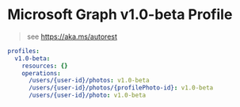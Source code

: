 # Microsoft Graph v1.0-beta Profile

> see https://aka.ms/autorest

``` yaml
profiles:
  v1.0-beta:
    resources: {}
    operations:
      /users/{user-id}/photos: v1.0-beta
      /users/{user-id}/photos/{profilePhoto-id}: v1.0-beta
      /users/{user-id}/photo: v1.0-beta

```

